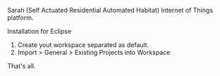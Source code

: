 Sarah (Self Actuated Residential Automated Habitat) Internet of Things platform.

Installation for Eclipse
1. Create yout workspace separated as default.
2. Import > General > Existing Projects into Workspace

That's all.